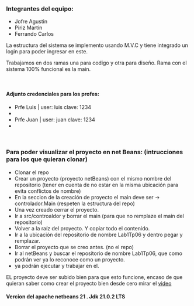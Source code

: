 <h3>Integrantes del equipo:</h3>
<ul>
    <li>Jofre Agustin</li>
    <li>Piriz Martin</li>
    <li>Ferrando Carlos</li>
    
</ul>

<p>La estructura del sistema se implemento usando M.V.C y tiene integrado un login para poder ingresar en este.</p>
<p>Trabajamos en dos ramas una para codigo y otra para diseño. Rama con el sistema 100% funcional es la main.</p>
<br/>
<h4>Adjunto credenciales para los profes:</h4>
<ul>
    <li>Prfe Luis | user: luis clave: 1234<li/>
    <li>Prfe Juan | user: juan clave: 1234<li/>
</ul>

<br/>
<h3>Para poder visualizar el proyecto en net Beans: (intrucciones para los que quieran clonar)</h3>
       <ul>
        <li>Clonar el repo</li>
        <li>Crear un proyecto (proyecto netBeans) con el mismo nombre del repositorio (tener en cuenta de no estar en la misma ubicación para evita conflictos de nombre)</li>
        <li>En la seccion de la creación de proyecto el main deve ser -> controlador.Main (respeten la estructura del repo)</li>
        <li>Una vez creado cerrar el proyecto.</li>
        <li>Ir a src/controaldor y borrar el main (para que no remplaze el main del repositorio)</li>
        <li>Volver a la raíz del proyecto. Y copiar todo el contenido.</li>
        <li>Ir a la ubicación del repositorio de nombre Lab1Tp06 y dentro pegar y remplazar.</li>
        <li>Borrar el proyecto que se creo antes. (no el repo)</li>
        <li>Ir al netBeans y buscar el repositorio de nombre Lab1Tp06, que como podrán ver ya lo reconoce como un proyecto.</li>
        <li>ya podrán  ejecutar y trabajar en el.</li>
    </ul>
<p>EL proyecto deve ser subido bien para que esto funcione, encaso de que quieran saber como crear el proyecto bien desde cero mirar el  <a href="https://youtu.be/qVdksdzAH5c"> video</a></p>  

<h4>Vercion del apache netbeans 21  . Jdk 21.0.2 LTS</h4>


